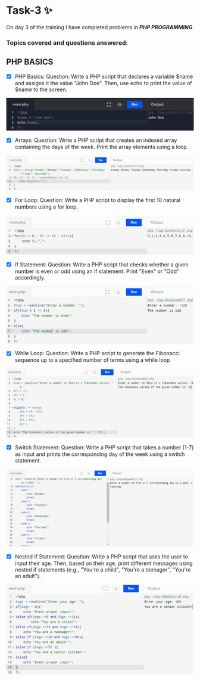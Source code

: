 # Task-3 :sparkles:
On day 3 of the training I have completed problems in **_PHP PROGRAMMING_**

### Topics covered and  questions answered:

## PHP BASICS

- [x]  PHP Basics:
Question: Write a PHP script that declares a variable $name and assigns it the value "John Doe". Then, use echo to print the value of $name to the screen.
<img src="https://github.com/Sowbaranika1111/Programming/blob/main/task3namePrint.jpg">

- [x] Arrays:
Question: Write a PHP script that creates an indexed array containing the days of the week. Print the array elements using a loop.
<img src="https://github.com/Sowbaranika1111/Programming/blob/main/task3daysLoop.jpg">
 
- [x] For Loop:
Question: Write a PHP script to display the first 10 natural numbers using a for loop.
<img src="https://github.com/Sowbaranika1111/Programming/blob/main/task3tenNumsForLoop.jpg">

 - [x] If Statement:
Question: Write a PHP script that checks whether a given number is even or odd using an if statement. Print "Even" or "Odd" accordingly.
<img src="https://github.com/Sowbaranika1111/Programming/blob/main/task3oddEven.jpg">

- [x] While Loop:
Question: Write a PHP script to generate the Fibonacci sequence up to a specified number of terms using a while loop
<img src="https://github.com/Sowbaranika1111/Programming/blob/main/task3fibonnaci.jpg">

- [x] Switch Statement:
Question: Write a PHP script that takes a number (1-7) as input and prints the corresponding day of the week using a switch statement.
<img src="https://github.com/Sowbaranika1111/Programming/blob/main/task3daysInAWeek.jpg">

 - [x] Nested If Statement:
Question: Write a PHP script that asks the user to input their age. Then, based on their age, print different messages using nested if statements (e.g., "You're a child", "You're a teenager", "You're an adult").
<img src="https://github.com/Sowbaranika1111/Programming/blob/main/task3Age.jpg">
